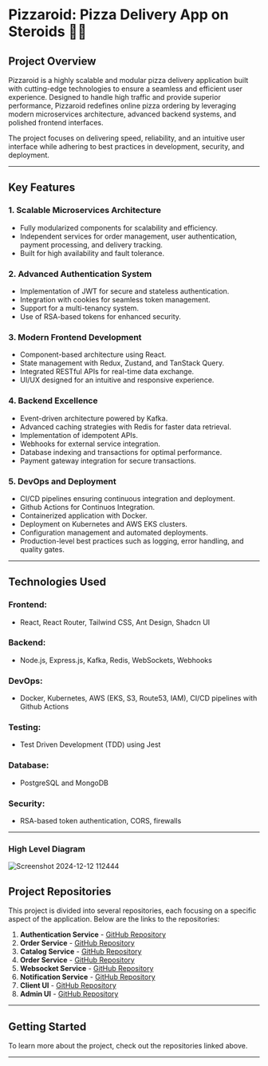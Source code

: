 # Pizzaroid: Pizza Delivery App on Steroids 💪🚀

## Project Overview
Pizzaroid is a highly scalable and modular pizza delivery application built with cutting-edge technologies to ensure a seamless and efficient user experience. Designed to handle high traffic and provide superior performance, Pizzaroid redefines online pizza ordering by leveraging modern microservices architecture, advanced backend systems, and polished frontend interfaces. 

The project focuses on delivering speed, reliability, and an intuitive user interface while adhering to best practices in development, security, and deployment.

---

## Key Features

### 1. **Scalable Microservices Architecture**
- Fully modularized components for scalability and efficiency.
- Independent services for order management, user authentication, payment processing, and delivery tracking.
- Built for high availability and fault tolerance.

### 2. **Advanced Authentication System**
- Implementation of JWT for secure and stateless authentication.
- Integration with cookies for seamless token management.
- Support for a multi-tenancy system.
- Use of RSA-based tokens for enhanced security.

### 3. **Modern Frontend Development**
- Component-based architecture using React.
- State management with Redux, Zustand, and TanStack Query.
- Integrated RESTful APIs for real-time data exchange.
- UI/UX designed for an intuitive and responsive experience.

### 4. **Backend Excellence**
- Event-driven architecture powered by Kafka.
- Advanced caching strategies with Redis for faster data retrieval.
- Implementation of idempotent APIs.
- Webhooks for external service integration.
- Database indexing and transactions for optimal performance.
- Payment gateway integration for secure transactions.

### 5. **DevOps and Deployment**
- CI/CD pipelines ensuring continuous integration and deployment.
- Github Actions for Continuos Integration.
- Containerized application with Docker.
- Deployment on Kubernetes and AWS EKS clusters.
- Configuration management and automated deployments.
- Production-level best practices such as logging, error handling, and quality gates.

---

## Technologies Used

### Frontend:
- React, React Router, Tailwind CSS, Ant Design, Shadcn UI

### Backend:
- Node.js, Express.js, Kafka, Redis, WebSockets, Webhooks

### DevOps:
- Docker, Kubernetes, AWS (EKS, S3, Route53, IAM), CI/CD pipelines with Github Actions

### Testing:
- Test Driven Development (TDD) using Jest

### Database:
- PostgreSQL and MongoDB

### Security:
- RSA-based token authentication, CORS, firewalls

---

### High Level Diagram

![Screenshot 2024-12-12 112444](https://github.com/user-attachments/assets/d6555d08-19b3-4f80-9e56-abd307e16b2c)


## Project Repositories
This project is divided into several repositories, each focusing on a specific aspect of the application. Below are the links to the repositories:

1. **Authentication Service** - [GitHub Repository](https://github.com/sayamalvi/pizza-app-auth-service)
2. **Order Service** - [GitHub Repository](#)
3. **Catalog Service** - [GitHub Repository](https://github.com/sayamalvi/pizza-app-catalog-service)
4. **Order Service** - [GitHub Repository](#)
5. **Websocket Service** - [GitHub Repository](#)
6. **Notification Service** - [GitHub Repository](#)
7. **Client UI** - [GitHub Repository](#)
8. **Admin UI** - [GitHub Repository](https://github.com/sayamalvi/pizza-app-admin-ui)

---

## Getting Started
To learn more about the project, check out the repositories linked above.

---

